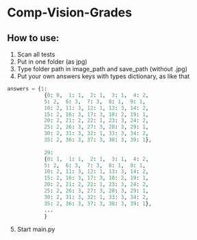 # Comp-Vision-Grades

## How to use:
1) Scan all tests
2) Put in one folder (as jpg)
3) Type folder path in image_path and save_path (without .jpg)
4) Put your own answers keys with types dictionary, as like that
```py
answers = {1:
            {0: 0,  1: 1,  2: 1,  3: 1,  4: 2,
            5: 2,  6: 3,  7: 3,  8: 1,  9: 1,
            10: 2, 11: 3, 12: 1, 13: 3, 14: 2,
            15: 2, 16: 3, 17: 3, 18: 2, 19: 1,
            20: 2, 21: 2, 22: 1, 23: 3, 24: 2,
            25: 2, 26: 3, 27: 3, 28: 3, 29: 1,
            30: 2, 31: 3, 32: 1, 33: 3, 34: 2,
            35: 2, 36: 3, 37: 3, 38: 3, 39: 1},
            
            29:
            {0: 1,  1: 1,  2: 1,  3: 1,  4: 2,
            5: 2,  6: 3,  7: 3,  8: 1,  9: 1,
            10: 2, 11: 3, 12: 1, 13: 3, 14: 2,
            15: 2, 16: 3, 17: 3, 18: 2, 19: 1,
            20: 2, 21: 2, 22: 1, 23: 3, 24: 2,
            25: 2, 26: 3, 27: 3, 28: 3, 29: 1,
            30: 2, 31: 3, 32: 1, 33: 3, 34: 2,
            35: 2, 36: 3, 37: 3, 38: 3, 39: 1},
            ...
            }
```
5) Start main.py